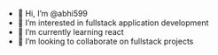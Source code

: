 - 👋 Hi, I’m @abhi599
- 👀 I’m interested in fullstack application development
- 🌱 I’m currently learning react
- 💞️ I’m looking to collaborate on fullstack projects

<!---
abhi599/abhi599 is a ✨ special ✨ repository because its `README.md` (this file) appears on your GitHub profile.
You can click the Preview link to take a look at your changes.
--->
